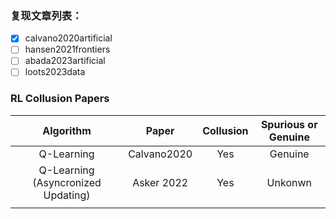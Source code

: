### 复现文章列表：

- [X] calvano2020artificial
- [ ] hansen2021frontiers
- [ ] abada2023artificial
- [ ] loots2023data

### RL Collusion Papers

|             Algorithm             |    Paper    | Collusion | Spurious or Genuine |
| :--------------------------------: | :---------: | :-------: | :-----------------: |
|             Q-Learning             | Calvano2020 |    Yes    |       Genuine       |
| Q-Learning (Asyncronized Updating) | Asker 2022 |    Yes    |       Unkonwn       |
|                                    |            |          |                    |

